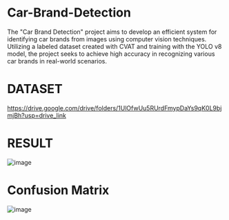 # Car-Brand-Detection
The "Car Brand Detection" project aims to develop an efficient system for identifying car brands from images using computer vision techniques. Utilizing a labeled dataset created with CVAT and training with the YOLO v8 model, the project seeks to achieve high accuracy in recognizing various car brands in real-world scenarios.
# DATASET 
https://drive.google.com/drive/folders/1UlOfwUu5RUrdFmypDaYs9qK0L9bjmjBh?usp=drive_link
# RESULT
![image](https://github.com/Yashmenaria1/Car-Brand-Detection/assets/107399779/c7562dff-0739-4531-ae63-dd808d1af771)
# Confusion Matrix
![image](https://github.com/Yashmenaria1/Car-Brand-Detection/assets/107399779/13f86e1e-58c2-4706-b75b-9489cad1ec38)
